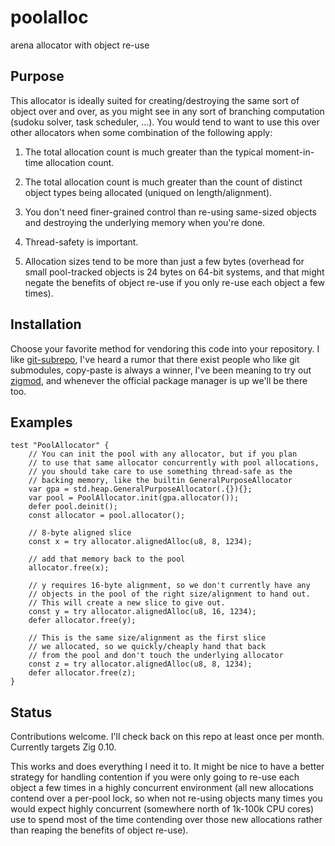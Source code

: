 # poolalloc

arena allocator with object re-use

## Purpose

This allocator is ideally suited for creating/destroying the same sort of object over and over, as you might see in any sort of branching computation (sudoku solver, task scheduler, ...). You would tend to want to use this over other allocators when some combination of the following apply:

1. The total allocation count is much greater than the typical moment-in-time allocation count.

1. The total allocation count is much greater than the count of distinct object types being allocated (uniqued on length/alignment).

1. You don't need finer-grained control than re-using same-sized objects and destroying the underlying memory when you're done.

1. Thread-safety is important.

1. Allocation sizes tend to be more than just a few bytes (overhead for small pool-tracked objects is 24 bytes on 64-bit systems, and that might negate the benefits of object re-use if you only re-use each object a few times).

## Installation

Choose your favorite method for vendoring this code into your repository. I like [git-subrepo](https://github.com/ingydotnet/git-subrepo), I've heard a rumor that there exist people who like git submodules, copy-paste is always a winner, I've been meaning to try out [zigmod](https://github.com/nektro/zigmod), and whenever the official package manager is up we'll be there too.

## Examples

```zig
test "PoolAllocator" {
    // You can init the pool with any allocator, but if you plan
    // to use that same allocator concurrently with pool allocations,
    // you should take care to use something thread-safe as the
    // backing memory, like the builtin GeneralPurposeAllocator
    var gpa = std.heap.GeneralPurposeAllocator(.{}){};
    var pool = PoolAllocator.init(gpa.allocator());
    defer pool.deinit();
    const allocator = pool.allocator();
        
    // 8-byte aligned slice
    const x = try allocator.alignedAlloc(u8, 8, 1234);

    // add that memory back to the pool
    allocator.free(x);

    // y requires 16-byte alignment, so we don't currently have any
    // objects in the pool of the right size/alignment to hand out.
    // This will create a new slice to give out.
    const y = try allocator.alignedAlloc(u8, 16, 1234);
    defer allocator.free(y);

    // This is the same size/alignment as the first slice
    // we allocated, so we quickly/cheaply hand that back
    // from the pool and don't touch the underlying allocator
    const z = try allocator.alignedAlloc(u8, 8, 1234);
    defer allocator.free(z);
}
```

## Status
Contributions welcome. I'll check back on this repo at least once per month. Currently targets Zig 0.10.

This works and does everything I need it to. It might be nice to have a better strategy for handling contention if you were only going to re-use each object a few times in a highly concurrent environment (all new allocations contend over a per-pool lock, so when not re-using objects many times you would expect highly concurrent (somewhere north of 1k-100k CPU cores) use to spend most of the time contending over those new allocations rather than reaping the benefits of object re-use).
